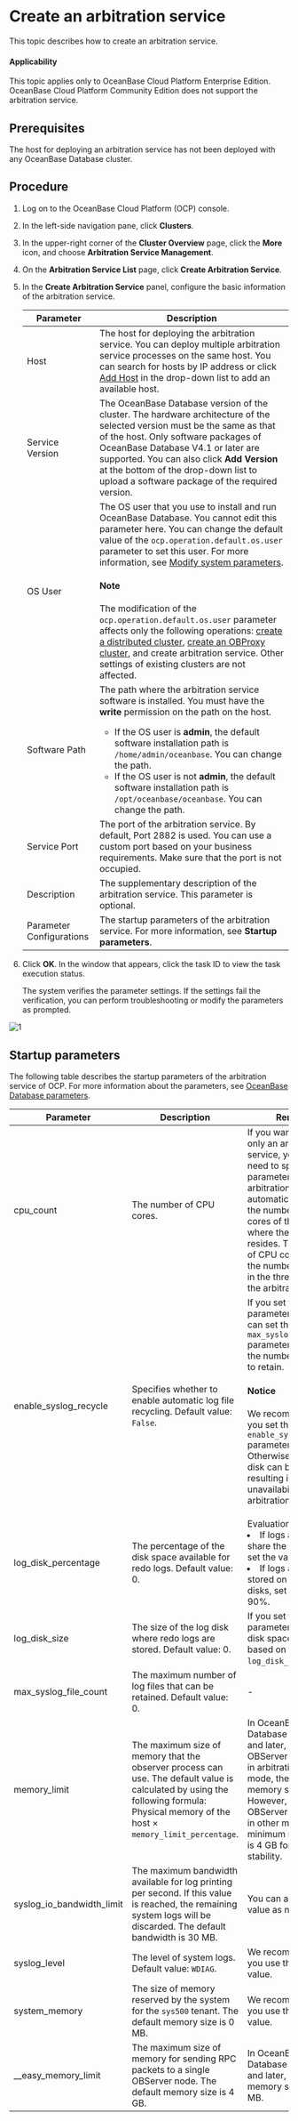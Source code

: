 # Create an arbitration service

This topic describes how to create an arbitration service.

<main id="notice" type='notice'>
<h4>Applicability</h4>
<p>This topic applies only to OceanBase Cloud Platform Enterprise Edition. OceanBase Cloud Platform Community Edition does not support the arbitration service. </p>
</main>

## Prerequisites

The host for deploying an arbitration service has not been deployed with any OceanBase Database cluster.

## Procedure

1. Log on to the OceanBase Cloud Platform (OCP) console.

2. In the left-side navigation pane, click **Clusters**.

3. In the upper-right corner of the **Cluster Overview** page, click the **More** icon, and choose **Arbitration Service Management**.

4. On the **Arbitration Service List** page, click **Create Arbitration Service**.

5. In the **Create Arbitration Service** panel, configure the basic information of the arbitration service.

   | Parameter | Description |
   |---------|----------|
   | Host | The host for deploying the arbitration service. You can deploy multiple arbitration service processes on the same host. You can search for hosts by IP address or click [Add Host](../../850.host-features/200.add-a-host.md) in the drop-down list to add an available host.  |
   | Service Version | The OceanBase Database version of the cluster. The hardware architecture of the selected version must be the same as that of the host. Only software packages of OceanBase Database V4.1 or later are supported. You can also click **Add Version** at the bottom of the drop-down list to upload a software package of the required version.  |
   | OS User | The OS user that you use to install and run OceanBase Database. You cannot edit this parameter here. You can change the default value of the `ocp.operation.default.os.user` parameter to set this user. For more information, see [Modify system parameters](../../1600.system-management-features/300.manage-system-parameter/200.modify-system-parameters.md). <main id="notice" type='explain'><h4>Note</h4>The modification of the <code>ocp.operation.default.os.user</code> parameter affects only the following operations: <a href="../200.create-a-cluster/100.create-a-distributed-cluster.md">create a distributed cluster</a>, <a href="../../800.obproxy-functions/200.create-an-obproxy-cluster.md">create an OBProxy cluster</a>, and create arbitration service<b></b>. Other settings of existing clusters are not affected. </li></ul></main> |
   | Software Path | The path where the arbitration service software is installed. You must have the **write** permission on the path on the host. <ul><li> If the OS user is **admin**, the default software installation path is `/home/admin/oceanbase`. You can change the path. </li><li>If the OS user is not **admin**, the default software installation path is `/opt/oceanbase/oceanbase`. You can change the path. </li></ul> |
   | Service Port | The port of the arbitration service. By default, Port 2882 is used. You can use a custom port based on your business requirements. Make sure that the port is not occupied.  |
   | Description | The supplementary description of the arbitration service. This parameter is optional.  |
   | Parameter Configurations | The startup parameters of the arbitration service. For more information, see **Startup parameters**.  |

6. Click **OK**. In the window that appears, click the task ID to view the task execution status.

   The system verifies the parameter settings. If the settings fail the verification, you can perform troubleshooting or modify the parameters as prompted.

![1](https://obbusiness-private.oss-cn-shanghai.aliyuncs.com/doc/img/ocp/410/%E6%B7%BB%E5%8A%A0%E4%BB%B2%E8%A3%81%E6%9C%8D%E5%8A%A1-1.png)

## Startup parameters

The following table describes the startup parameters of the arbitration service of OCP. For more information about the parameters, see [OceanBase Database parameters](https://www.oceanbase.com/docs/common-oceanbase-database-cn-1000000000218691).

| Parameter | Description | Remarks |
|---------|----------|----------|
| cpu_count | The number of CPU cores. | If you want to deploy only an arbitration service, you do not need to specify this parameter. The arbitration service automatically obtains the number of CPU cores of the host where the database resides. The number of CPU cores affects the number of threads in the thread pool of the arbitration service.  |
| enable_syslog_recycle | Specifies whether to enable automatic log file recycling. Default value: `False`. | If you set this parameter to `True`, you can set the `max_syslog_file_count` parameter to specify the number of log files to retain. <main id="notice" type='notice'><h4>Notice</h4><p>We recommend that you set the `enable_syslog_recycle` parameter to `true`. Otherwise, the log disk can be used up, resulting in unavailability of the arbitration service. </p></main>  |
| log_disk_percentage | The percentage of the disk space available for redo logs. Default value: 0. | Evaluation rules:<li>If logs and data share the same disk, set the value to 30%. </li><li>If logs and data are stored on different disks, set the value to 90%. </li> |
| log_disk_size | The size of the log disk where redo logs are stored. Default value: 0. | If you set this parameter to 0, the log disk space is allocated based on the value of `log_disk_percentage`.  |
| max_syslog_file_count | The maximum number of log files that can be retained. Default value: 0. | - |
| memory_limit | The maximum size of memory that the observer process can use. The default value is calculated by using the following formula: Physical memory of the host × `memory_limit_percentage`. | In OceanBase Database V4.1.0 BP1 and later, if an OBServer node starts in arbitration service mode, the minimum memory size is 1 GB. However, if the OBServer node starts in other modes, the minimum memory size is 4 GB for the sake of stability.  |
| syslog_io_bandwidth_limit | The maximum bandwidth available for log printing per second. If this value is reached, the remaining system logs will be discarded. The default bandwidth is 30 MB. | You can adjust the value as needed.  |
| syslog_level | The level of system logs. Default value: `WDIAG`. | We recommend that you use the default value.  |
| system_memory | The size of memory reserved by the system for the `sys500` tenant. The default memory size is 0 MB. | We recommend that you use the default value.  |
| __easy_memory_limit | The maximum size of memory for sending RPC packets to a single OBServer node. The default memory size is 4 GB. | In OceanBase Database V4.1.0 BP1 and later, the minimum memory size is 256 MB.  |

